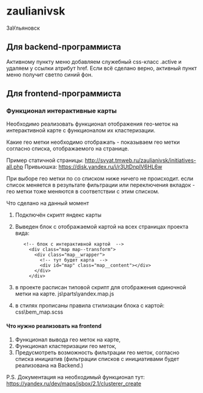 # zaulianivsk
 ЗаУльяновск

## Для backend-программиста

Активному пункту меню добавляем служебный css-класс .active и удаляем у ссылки атрибут href. Если всё сделано верно, активный пункт меню получит светло синий фон.

## Для frontend-программиста

### Функционал интерактивные карты

Необходимо реализовать функционал отображения гео-меток на интерактивной карте с функционалом их кластеризации.

Какие гео метки необходимо отображать - показываем гео метки согласно списка, отображаемого на странице.

Пример статичной страницы: http://svyat.tmweb.ru/zaulianivsk/initiatives-all.php
Привьюшка: https://disk.yandex.ru/i/r3UtDnpIV6HL6w

При выборе гео метки по со списком ниже ничего не происходит.
если список меняется в результате фильтрации или переключения вкладок - гео метки тоже меняются в соответствии с этим списком.

Что сделано на данный момент

1. Подключён скрипт яндекс карты
2. Выведен блок с отображаемой картой на всех страницах проекта вида:

          <!-- блок с интерактивной картой  -->
            <div class="map map--transform">
              <div class="map__wrapper">
                <!-- тут будет карта  -->
                <div id="map" class="map__content"></div>
              </div>
            </div>
3. в проекте расписан типовой скрипт для отображения одиночной метки на карте. js\parts\yandex.map.js
4. в стилях прописаны правила стилизации блока с картой: css\bem\_map.scss

#### Что нужно реализовать на frontend

1. Функционал вывода гео меток на карте,
2. Функционал кластеризации гео меток,
3. Предусмотреть возможность фильтрации гео меток, согласно списка инициатив (фильтрации списков с инициативами будет реализована на Backend.)

P.S.
Документация на необходимый функционал тут: https://yandex.ru/dev/maps/jsbox/2.1/clusterer_create
